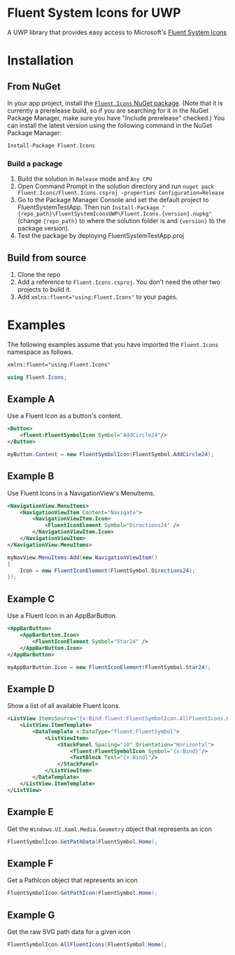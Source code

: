 # Fluent System Icons for UWP
A UWP library that provides easy access to Microsoft's [Fluent System Icons](https://github.com/microsoft/fluentui-system-icons)

# Installation
## From NuGet
In your app project, install the [`Fluent.Icons` NuGet package](https://nuget.org/packages/Fluent.Icons). (Note that it is currently a prerelease build, so if you are searching for it in the NuGet Package Manager, make sure you have "Include prerelease" checked.)
You can install the latest version using the following command in the NuGet Package Manager:
```ps
Install-Package Fluent.Icons
```
### Build a package
1. Build the solution in `Release` mode and `Any CPU`
2. Open Command Prompt in the solution directory and run `nuget pack Fluent.Icons/Fluent.Icons.csproj -properties Configuration=Release`
3. Go to the Package Manager Console and set the default project to FluentSystemTestApp. Then run `Install-Package "{repo_path}\FluentSystemIconsUWP\Fluent.Icons.{version}.nupkg"` (change `{repo_path}` to where the solution folder is and `{version}` to the package version).
4. Test the package by deploying FluentSystemTestApp.proj

## Build from source
1. Clone the repo
2. Add a reference to `Fluent.Icons.csproj`. You don't need the other two projects to build it.
3. Add `xmlns:fluent="using:Fluent.Icons"` to your pages.

# Examples
The following examples assume that you have imported the `Fluent.Icons` namespace as follows.
```xml
xmlns:fluent="using:Fluent.Icons"
```
```cs
using Fluent.Icons;
```

## Example A
Use a Fluent Icon as a button's content.
```xml
<Button>
    <fluent:FluentSymbolIcon Symbol="AddCircle24"/>
</Button>
```
```cs
myButton.Content = new FluentSymbolIcon(FluentSymbol.AddCircle24);
```

## Example B
Use Fluent Icons in a NavigationView's MenuItems.
```xml
<NavigationView.MenuItems>
    <NavigationViewItem Content="Navigate">
        <NavigationViewItem.Icon>
            <FluentIconElement Symbol="Directions24" />
        </NavigationViewItem.Icon>
    </NavigationViewItem>
</NavigationView.MenuItems>
```
```cs
myNavView.MenuItems.Add(new NavigationViewItem()
{
    Icon = new FluentIconElement(FluentSymbol.Directions24);
});
```

## Example C
Use a Fluent Icon in an AppBarButton.
```xml
<AppBarButton>
    <AppBarButton.Icon>
        <FluentIconElement Symbol="Star24" />
    </AppBarButton.Icon>
</AppBarButton>
```
```cs
myAppBarButton.Icon = new FluentIconElement(FluentSymbol.Star24);
```

## Example D
Show a list of all available Fluent Icons.
```xml
<ListView ItemsSource="{x:Bind fluent:FluentSymbolIcon.AllFluentIcons.Keys}">
    <ListView.ItemTemplate>
        <DataTemplate x:DataType="fluent:FluentSymbol">
            <ListViewItem>
                <StackPanel Spacing="10" Orientation="Horizontal">
                    <fluent:FluentSymbolIcon Symbol="{x:Bind}"/>
                    <TextBlock Text="{x:Bind}"/>
                </StackPanel>
            </ListViewItem>
        </DataTemplate>
    </ListView.ItemTemplate>
</ListView>
```

## Example E
Get the `Windows.UI.Xaml.Media.Geometry` object that represents an icon
```cs
FluentSymbolIcon.GetPathData(FluentSymbol.Home);
```

## Example F
Get a PathIcon object that represents an icon
```cs
FluentSymbolIcon.GetPathIcon(FluentSymbol.Home);
```

## Example G
Get the raw SVG path data for a given icon
```cs
FluentSymbolIcon.AllFluentIcons[FluentSymbol.Home];
```
